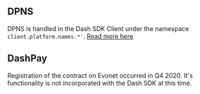 ## DPNS

DPNS is handled in the Dash SDK Client under the namespace `client.platform.names.*'`. [Read more here](/platform/names)

## DashPay

Registration of the contract on Evonet occurred in Q4 2020. It's functionality is not incorporated with the Dash SDK at this time.
